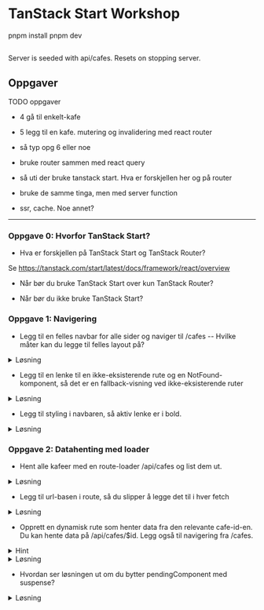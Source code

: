 # TanStack Start Workshop

pnpm install
pnpm dev

##

Server is seeded with api/cafes. Resets on stopping server.

## Oppgaver

TODO oppgaver

- 4 gå til enkelt-kafe
- 5 legg til en kafe. mutering og invalidering med react router

- så typ opg 6 eller noe
- bruke router sammen med react query

- så uti der bruke tanstack start. Hva er forskjellen her og på router
- bruke de samme tinga, men med server function
- ssr, cache. Noe annet?

---

### Oppgave 0: Hvorfor TanStack Start?

- Hva er forskjellen på TanStack Start og TanStack Router?

Se https://tanstack.com/start/latest/docs/framework/react/overview

- Når bør du bruke TanStack Start over kun TanStack Router?

- Når bør du ikke bruke TanStack Start?

### Oppgave 1: Navigering

- Legg til en felles navbar for alle sider og naviger til /cafes
  -- Hvilke måter kan du legge til felles layout på?

<details> 
<summary>Løsning</summary>

```ts
// __root.tsx
function RootComponent() {
  return (
    <RootDocument>
      <nav>
        <ul>
          <li>
            <Link to="/cafes">Cafe</Link>
          </li>
        </ul>
      </nav>
      <Outlet />
    </RootDocument>
  );
}
```

</details>

- Legg til en lenke til en ikke-eksisterende rute og en NotFound-komponent, så det er en fallback-visning ved ikke-eksisterende ruter

<details>
<summary>Løsning</summary>

```ts
// index.ts
<Link
  // @ts-expect-error
  to="/this-route-does-not-exist"
>
  This Route Does Not Exist
</Link>
```

```ts
// __root.tsx
export const Route = createRootRouteWithContext<{
  queryClient: QueryClient;
}>()({
  // ...
  notFoundComponent: () => <NotFound />,
  // ...
});
```

</details>

- Legg til styling i navbaren, så aktiv lenke er i bold.

<details>
<summary>Løsning</summary>

```ts
// __root.tsx
<Link
  to="/cafes"
  activeProps={{
    className: "font-bold",
  }}
>
  Cafes
</Link>
```

</details>

### Oppgave 2: Datahenting med loader

- Hent alle kafeer med en route-loader /api/cafes og list dem ut.

<details>
<summary>Løsning</summary>

```ts
// cafes/index.tsx
import { createFileRoute } from "@tanstack/react-router";
import type { Cafe } from "~/server/db";

const getBase = () =>
  import.meta.env.SSR
    ? process.env.VITE_PUBLIC_ORIGIN ?? "http://localhost:3000" // server
    : window.location.origin; // klient

export const Route = createFileRoute("/cafes/")({
  loader: async () => {
    const api = new URL("/api/cafes", getBase());
    const res = await fetch(api);
    if (!res.ok) {
      throw new Error("Failed to fetch cafes");
    }
    return (await res.json()) as Cafe[];
  },
  component: RouteComponent,
});

function RouteComponent() {
  const cafes = Route.useLoaderData();
  return (
    <ul>
      {cafes.map((c) => (
        <li key={c.id}>
          {c.name} - {c.city}
        </li>
      ))}
    </ul>
  );
}
```

</details>

- Legg til url-basen i route, så du slipper å legge det til i hver fetch

<details>
<summary>Løsning</summary>

```ts
// routes/__root.tsx
export const Route = createRootRoute({
  beforeLoad: () => {
    const apiBase = import.meta.env.SSR
      ? process.env.VITE_PUBLIC_ORIGIN ?? "http://localhost:3000"
      : window.location.origin;
    return { apiBase };
  },
  // ...
});
```

```ts
export const Route = createFileRoute("/cafes/")({
  loader: async (request) => {
    const api = new URL("/api/cafes", request.context.apiBase);
    const res = await fetch(api);
    // ...
  },
});
```

</details>

- Opprett en dynamisk rute som henter data fra den relevante cafe-id-en. Du kan hente data på /api/cafes/$id. Legg også til navigering fra /cafes.

<details>
<summary>Hint</summary>

```ts
// src/routes/cafes/$id.tsx
export const Route = createFileRoute("/cafes/$id")({
  loader: async ({ params, context }) => {
    // ... hente data
  }),
  component: CafePage,
  pendingComponent: () => <p>Laster ...</p>, // Uten lasting vil ting feil
});
```

</details>

<details>
<summary>Løsning</summary>

```ts
// src/routes/cafes/$id.tsx
import { createFileRoute } from "@tanstack/react-router";
import type { Cafe } from "~/server/db";

export const Route = createFileRoute("/cafes/$id")({
  loader: async ({ params, context }) => {
    const api = new URL(`/api/cafes/${params.id}`, context.apiBase);
    const res = await fetch(api);

    return (await res.json()) as Cafe;
  },
  component: CafePage,
  pendingComponent: () => <p>Laster ...</p>,
});

function CafePage() {
  const cafe = Route.useLoaderData();
  return (
    <article>
      <h1 className="text-xl font-semibold">{cafe.name}</h1>
      <p>{cafe.city}</p>
      <p>Rating: {cafe.rating}</p>
    </article>
  );
}
```

</details>

- Hvordan ser løsningen ut om du bytter pendingComponent med suspense?

<details>
<summary>Løsning</summary>

```ts
// src/routes/cafes/$id.tsx
export const Route = createFileRoute("/cafes/$id")({
  // ... dropper pendingComponent
  component: RouteComponent,
});

function RouteComponent() {
  return (
    <Suspense fallback="sus">
      <CafePage />
    </Suspense>
  );
}
```

</details>
